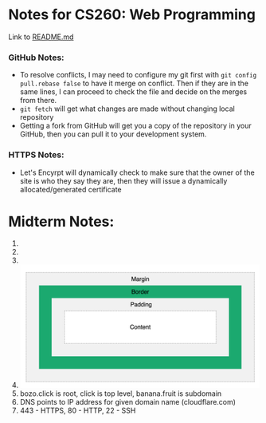 # Notes for CS260: Web Programming
Link to [README.md](https://github.com/SpencerYoung66/startup/blob/main/README.md)

### GitHub Notes:
- To resolve conflicts, I may need to configure my git first with `git config pull.rebase false` to have it merge on conflict. Then if they are in the same lines, I can proceed to check the file and decide on the merges from there.
- `git fetch` will get what changes are made without changing local repository
- Getting a fork from GitHub will get you a copy of the repository in your GitHub, then you can pull it to your development system.

### HTTPS Notes:
- Let's Encyrpt will dynamically check to make sure that the owner of the site is who they say they are, then they will issue a dynamically allocated/generated certificate

# Midterm Notes:
1. 
2. 
3. 
15. ![CSS Box Model](images/CSSBoxModel.png)
30. bozo.click is root, click is top level, banana.fruit is subdomain
32. DNS points to IP address for given domain name (cloudflare.com)
33. 443 - HTTPS, 80 - HTTP, 22 - SSH